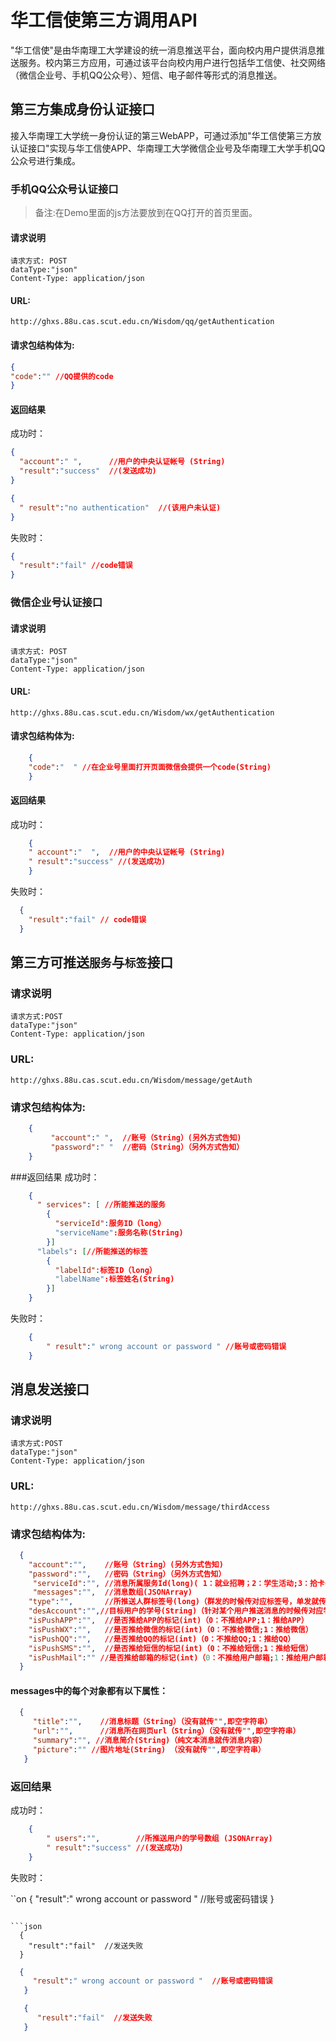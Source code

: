 # 华工信使第三方调用API
"华工信使"是由华南理工大学建设的统一消息推送平台，面向校内用户提供消息推送服务。校内第三方应用，可通过该平台向校内用户进行包括华工信使、社交网络（微信企业号、手机QQ公众号）、短信、电子邮件等形式的消息推送。

## 第三方集成身份认证接口
接入华南理工大学统一身份认证的第三WebAPP，可通过添加"华工信使第三方放认证接口"实现与华工信使APP、华南理工大学微信企业号及华南理工大学手机QQ公众号进行集成。

### 手机QQ公众号认证接口

> 备注:在Demo里面的js方法要放到在QQ打开的首页里面。

#### 请求说明
    请求方式: POST
    dataType:"json"
    Content-Type: application/json

#### URL:
    http://ghxs.88u.cas.scut.edu.cn/Wisdom/qq/getAuthentication

#### 请求包结构体为:
```json
{
"code":"" //QQ提供的code
}
```
#### 返回结果
成功时：
```json
{
  "account":" ",      //用户的中央认证帐号 (String)
  "result":"success"  //(发送成功)
}
```
```json
{
  " result":"no authentication"  //(该用户未认证)
}
```
失败时：
```json
{
  "result":"fail" //code错误
}
```

### 微信企业号认证接口

#### 请求说明
    请求方式: POST
    dataType:"json"
    Content-Type: application/json

#### URL:
    http://ghxs.88u.cas.scut.edu.cn/Wisdom/wx/getAuthentication

#### 请求包结构体为:
```json
    {
    "code":"  " //在企业号里面打开页面微信会提供一个code(String)
    }

```
#### 返回结果
成功时：
```json
    {
    " account":"  ",  //用户的中央认证帐号 (String)
    " result":"success" //(发送成功)
    }
```

失败时：
```json
  {
    "result":"fail" // code错误
  }
```

## 第三方可推送`服务`与`标签`接口



### 请求说明
    请求方式:POST
    dataType:"json"
    Content-Type: application/json
### URL:
    http://ghxs.88u.cas.scut.edu.cn/Wisdom/message/getAuth

### 请求包结构体为:
```json
    {
         "account":" ",  //账号（String）(另外方式告知)
         "password":" "  //密码（String）（另外方式告知）
    }
```

###返回结果
成功时：
```json
    {
      " services": [ //所能推送的服务
        {
          "serviceId":服务ID（long）
          "serviceName":服务名称(String)
        }]
      "labels": [//所能推送的标签
        {
          "labelId":标签ID（long）
          "labelName":标签姓名(String)
        }]
    }
```
失败时：
```json
    {
        " result":" wrong account or password " //账号或密码错误
    }
```

## 消息发送接口
### 请求说明
    请求方式:POST
    dataType:"json"
    Content-Type: application/json
### URL:
    http://ghxs.88u.cas.scut.edu.cn/Wisdom/message/thirdAccess

### 请求包结构体为:
```json
  {
    "account":"",    //账号（String）(另外方式告知)
    "password":"",   //密码（String）（另外方式告知）
     "serviceId":"", //消息所属服务Id(long)( 1：就业招聘；2：学生活动;3：拾卡寻人;4.成绩查询;5.重要通知 6.网络保障;7.校园网)
     "messages":"",  //消息数组(JSONArray)
    "type":"",       //所推送人群标签号(long)（群发的时候传对应标签号，单发就传0）
    "desAccount":"",//目标用户的学号(String)（针对某个用户推送消息的时候传对应学号，群发时传字符串"0"）
    "isPushAPP":"",  //是否推给APP的标记(int)（0：不推给APP;1：推给APP）
    "isPushWX":"",   //是否推给微信的标记(int)（0：不推给微信;1：推给微信）
    "isPushQQ":"",   //是否推给QQ的标记(int)（0：不推给QQ;1：推给QQ）
    "isPushSMS":"",  //是否推给短信的标记(int)（0：不推给短信;1：推给短信）
    "isPushMail":"" //是否推给邮箱的标记(int)（0：不推给用户邮箱;1：推给用户邮箱）
  }
```
#### messages中的每个对象都有以下属性：
```json
  {
     "title":"",    //消息标题（String）（没有就传"",即空字符串）
     "url":"",      //消息所在网页url（String）（没有就传"",即空字符串）
     "summary":"", //消息简介(String)（纯文本消息就传消息内容）
     "picture":"" //图片地址(String) （没有就传"",即空字符串）
   }
```
### 返回结果
成功时：
```json
    {
        " users":"",        //所推送用户的学号数组 (JSONArray)
        " result":"success" //(发送成功)
    }
```
失败时：

``on
    {
        "result":" wrong account or password "  //账号或密码错误
    }
```

```json
  {
    "result":"fail"  //发送失败
  }
```

```json
  {
     "result":" wrong account or password "  //账号或密码错误
   }
```
```json
   {
      "result":"fail"  //发送失败
   }
```


